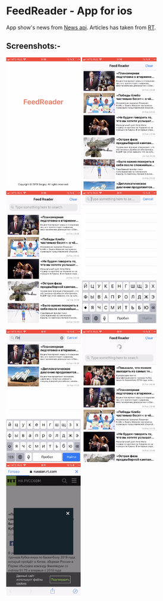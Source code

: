 # FeedReader - App for ios
App show's news from [News api](https://newsapi.org).
Articles has taken from [RT](https://russian.rt.com).

## Screenshots:-
<p align="left">
  <img src="https://github.com/AkeyLaa/FeedReader/blob/master/Row/IMG_1518.PNG" width="200" title="hover text">
  <img src="https://github.com/AkeyLaa/FeedReader/blob/master/Row/IMG_1519.PNG" width="200" title="hover text">
  <img src="https://github.com/AkeyLaa/FeedReader/blob/master/Row/IMG_1520.PNG" width="200" title="hover text">
  <img src="https://github.com/AkeyLaa/FeedReader/blob/master/Row/IMG_1521.PNG" width="200" title="hover text">
</p>
<p align="left">
  <img src="https://github.com/AkeyLaa/FeedReader/blob/master/Row/IMG_1522.PNG" width="200" title="hover text">
  <img src="https://github.com/AkeyLaa/FeedReader/blob/master/Row/IMG_1523.PNG" width="200" title="hover text">
  <img src="https://github.com/AkeyLaa/FeedReader/blob/master/Row/IMG_1524.PNG" width="200" title="hover text">
</p>
